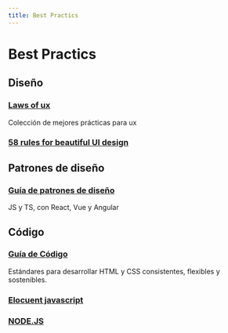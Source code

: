 ```yaml
---
title: Best Practics
---
```



# Best Practics

## Diseño

### [Laws of ux](https://lawsofux.com/es/)

Colección de mejores prácticas para ux

### [58 rules for beautiful UI design](https://uxdesign.cc/58-rules-for-stunning-and-effective-user-interface-design-ea4b93f931f6)

## Patrones de diseño

### [Guía de patrones de diseño](https://www.patterns.dev/)

JS y TS, con React, Vue y Angular

## Código

### [Guía de Código](https://hansfelix.github.io/code-guide/)

Estándares para desarrollar HTML y CSS consistentes, flexibles y sostenibles.

### [Elocuent javascript](https://eloquent-javascript-es.vercel.app/)

### [NODE.JS](https://github.com/goldbergyoni/nodebestpractices/blob/spanish-translation/README.spanish.md)
